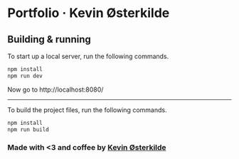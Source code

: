 # Portfolio &middot; Kevin Østerkilde

## Building & running

To start up a local server, run the following commands.

```bash
npm install
npm run dev
```

Now go to http://localhost:8080/

----

To build the project files, run the following commands.

```bash
npm install
npm run build
```

### Made with <3 and coffee by [Kevin Østerkilde](https://oesterkilde.dk/)
